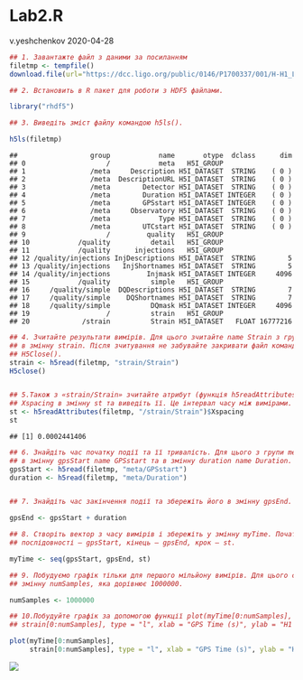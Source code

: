 Lab2.R
================
v.yeshchenkov
2020-04-28

``` r
## 1. Завантажте файл з даними за посиланням
filetmp <- tempfile()
download.file(url="https://dcc.ligo.org/public/0146/P1700337/001/H-H1_LOSC_C00_4_V1-1187006834-4096.hdf5", destfile = filetmp, mode="wb")

## 2. Встановить в R пакет для роботи з HDF5 файлами.

library("rhdf5")

## 3. Виведіть зміст файлу командою h5ls().

h5ls(filetmp)
```

    ##                  group            name       otype  dclass      dim
    ## 0                    /            meta   H5I_GROUP                 
    ## 1                /meta     Description H5I_DATASET  STRING    ( 0 )
    ## 2                /meta  DescriptionURL H5I_DATASET  STRING    ( 0 )
    ## 3                /meta        Detector H5I_DATASET  STRING    ( 0 )
    ## 4                /meta        Duration H5I_DATASET INTEGER    ( 0 )
    ## 5                /meta        GPSstart H5I_DATASET INTEGER    ( 0 )
    ## 6                /meta     Observatory H5I_DATASET  STRING    ( 0 )
    ## 7                /meta            Type H5I_DATASET  STRING    ( 0 )
    ## 8                /meta        UTCstart H5I_DATASET  STRING    ( 0 )
    ## 9                    /         quality   H5I_GROUP                 
    ## 10            /quality          detail   H5I_GROUP                 
    ## 11            /quality      injections   H5I_GROUP                 
    ## 12 /quality/injections InjDescriptions H5I_DATASET  STRING        5
    ## 13 /quality/injections   InjShortnames H5I_DATASET  STRING        5
    ## 14 /quality/injections         Injmask H5I_DATASET INTEGER     4096
    ## 15            /quality          simple   H5I_GROUP                 
    ## 16     /quality/simple  DQDescriptions H5I_DATASET  STRING        7
    ## 17     /quality/simple    DQShortnames H5I_DATASET  STRING        7
    ## 18     /quality/simple          DQmask H5I_DATASET INTEGER     4096
    ## 19                   /          strain   H5I_GROUP                 
    ## 20             /strain          Strain H5I_DATASET   FLOAT 16777216

``` r
## 4. Зчитайте результати вимірів. Для цього зчитайте name Strain з групи strain
## в змінну strain. Після зчитування не забувайте закривати файл командою
## H5Close().
strain <- h5read(filetmp, "strain/Strain")
H5close()


## 5.Також з «strain/Strain» зчитайте атрибут (функція h5readAttributes)
## Xspacing в змінну st та виведіть її. Це інтервал часу між вимірами.
st <- h5readAttributes(filetmp, "/strain/Strain")$Xspacing
st
```

    ## [1] 0.0002441406

``` r
## 6. Знайдіть час початку події та її тривалість. Для цього з групи meta зчитайте
## в змінну gpsStart name GPSstart та в змінну duration name Duration.
gpsStart <- h5read(filetmp, "meta/GPSstart")
duration <- h5read(filetmp, "meta/Duration")


## 7. Знайдіть час закінчення події та збережіть його в змінну gpsEnd.

gpsEnd <- gpsStart + duration

## 8. Створіть вектор з часу вимірів і збережіть у змінну myTime. Початок
## послідовності – gpsStart, кінець – gpsEnd, крок – st.

myTime <- seq(gpsStart, gpsEnd, st)

## 9. Побудуємо графік тільки для першого мільйону вимірів. Для цього створіть
## змінну numSamples, яка дорівнює 1000000.

numSamples <- 1000000

## 10.Побудуйте графік за допомогою функції plot(myTime[0:numSamples],
## strain[0:numSamples], type = "l", xlab = "GPS Time (s)", ylab = "H1 Strain")

plot(myTime[0:numSamples],
     strain[0:numSamples], type = "l", xlab = "GPS Time (s)", ylab = "H1 Strain")
```

![](Lab2_files/figure-gfm/unnamed-chunk-1-1.png)<!-- -->
